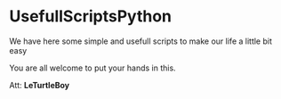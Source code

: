 # UsefullScriptsPython
We have here some simple and usefull scripts to make our life a little bit easy

You are all welcome to put your hands in this. 

Att: **LeTurtleBoy**